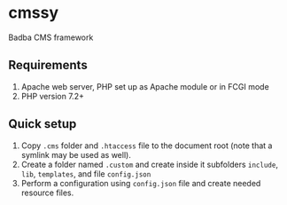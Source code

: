 # cmssy
Badba CMS framework

Requirements
--
1. Apache web server, PHP set up as Apache module or in FCGI mode
2. PHP version 7.2+

Quick setup
--
1. Copy `.cms` folder and `.htaccess` file to the document root (note that a symlink may be used as well).
2. Create a folder named `.custom` and create inside it subfolders `include`, `lib`, `templates`, and file `config.json`
3. Perform a configuration using `config.json` file and create needed resource files.


